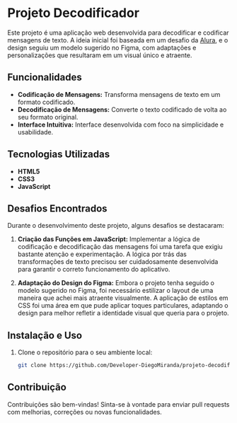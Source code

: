 # Projeto Decodificador

Este projeto é uma aplicação web desenvolvida para decodificar e codificar mensagens de texto. A ideia inicial foi baseada em um desafio da [Alura](https://www.alura.com.br/), e o design seguiu um modelo sugerido no Figma, com adaptações e personalizações que resultaram em um visual único e atraente.

## Funcionalidades

- **Codificação de Mensagens:** Transforma mensagens de texto em um formato codificado.
- **Decodificação de Mensagens:** Converte o texto codificado de volta ao seu formato original.
- **Interface Intuitiva:** Interface desenvolvida com foco na simplicidade e usabilidade.

## Tecnologias Utilizadas

- **HTML5**
- **CSS3**
- **JavaScript**

## Desafios Encontrados

Durante o desenvolvimento deste projeto, alguns desafios se destacaram:

1. **Criação das Funções em JavaScript:** Implementar a lógica de codificação e decodificação das mensagens foi uma tarefa que exigiu bastante atenção e experimentação. A lógica por trás das transformações de texto precisou ser cuidadosamente desenvolvida para garantir o correto funcionamento do aplicativo.

2. **Adaptação do Design do Figma:** Embora o projeto tenha seguido o modelo sugerido no Figma, foi necessário estilizar o layout de uma maneira que achei mais atraente visualmente. A aplicação de estilos em CSS foi uma área em que pude aplicar toques particulares, adaptando o design para melhor refletir a identidade visual que queria para o projeto.

## Instalação e Uso

1. Clone o repositório para o seu ambiente local:

   ```bash
   git clone https://github.com/Developer-DiegoMiranda/projeto-decodificador.git

## Contribuição

Contribuições são bem-vindas! Sinta-se à vontade para enviar pull requests com melhorias, correções ou novas funcionalidades.



